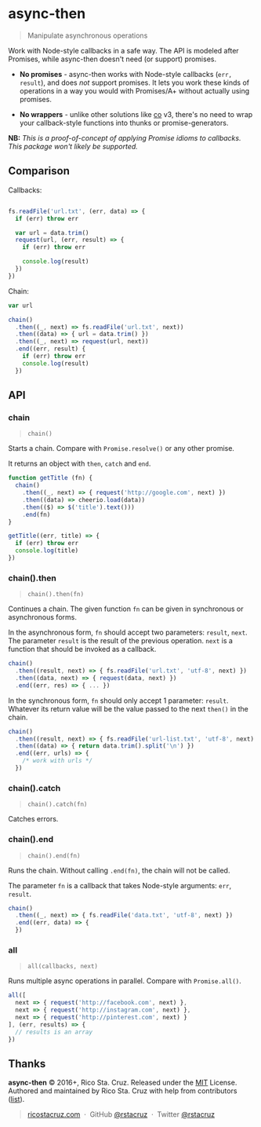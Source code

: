 # async-then

> Manipulate asynchronous operations

Work with Node-style callbacks in a safe way. The API is modeled after Promises, while async-then doesn't need (or support) promises.

* __No promises__ - async-then works with Node-style callbacks (`err, result`), and does _not_ support promises. It lets you work these kinds of operations in a way you would with Promises/A+ without actually using promises.

* __No wrappers__ - unlike other solutions like [co][] v3, there's no need to wrap your callback-style functions into thunks or promise-generators.

__NB:__ _This is a proof-of-concept of applying Promise idioms to callbacks. This package won't likely be supported._

[co]: https://github.com/tj/co

## Comparison

Callbacks:

```js

fs.readFile('url.txt', (err, data) => {
  if (err) throw err

  var url = data.trim()
  request(url, (err, result) => {
    if (err) throw err

    console.log(result)
  })
})
```

Chain:

```js
var url

chain()
  .then((_, next) => fs.readFile('url.txt', next))
  .then((data) => { url = data.trim() })
  .then((_, next) => request(url, next))
  .end((err, result) {
    if (err) throw err
    console.log(result)
  })
```

## API

### chain
> `chain()`

Starts a chain. Compare with `Promise.resolve()` or any other promise.

It returns an object with `then`, `catch` and `end`.

```js
function getTitle (fn) {
  chain()
    .then((_, next) => { request('http://google.com', next) })
    .then((data) => cheerio.load(data))
    .then(($) => $('title').text()))
    .end(fn)
}

getTitle((err, title) => {
  if (err) throw err
  console.log(title)
})
```

### chain().then
> `chain().then(fn)`

Continues a chain. The given function `fn` can be given in synchronous or asynchronous forms.

In the asynchronous form, `fn` should accept two parameters: `result`, `next`. The parameter `result` is the result of the previous operation. `next` is a function that should be invoked as a callback.

```js
chain()
  .then((result, next) => { fs.readFile('url.txt', 'utf-8', next) })
  .then((data, next) => { request(data, next) })
  .end((err, res) => { ... })
```

In the synchronous form, `fn` should only accept 1 parameter: `result`. Whatever its return value will be the value passed to the next `then()` in the chain.

```js
chain()
  .then((result, next) => { fs.readFile('url-list.txt', 'utf-8', next) })
  .then((data) => { return data.trim().split('\n') })
  .end((err, urls) => {
    /* work with urls */
  })
```

### chain().catch
> `chain().catch(fn)`

Catches errors.

### chain().end
> `chain().end(fn)`

Runs the chain. Without calling `.end(fn)`, the chain will not be called.

The parameter `fn` is a callback that takes Node-style arguments: `err`, `result`.

```js
chain()
  .then((_, next) => { fs.readFile('data.txt', 'utf-8', next) })
  .end((err, data) => {
  })
```

### all
> `all(callbacks, next)`

Runs multiple async operations in parallel. Compare with `Promise.all()`.

```js
all([
  next => { request('http://facebook.com', next) },
  next => { request('http://instagram.com', next) },
  next => { request('http://pinterest.com', next) }
], (err, results) => {
  // results is an array
})
```

## Thanks

**async-then** © 2016+, Rico Sta. Cruz. Released under the [MIT] License.<br>
Authored and maintained by Rico Sta. Cruz with help from contributors ([list][contributors]).

> [ricostacruz.com](http://ricostacruz.com) &nbsp;&middot;&nbsp;
> GitHub [@rstacruz](https://github.com/rstacruz) &nbsp;&middot;&nbsp;
> Twitter [@rstacruz](https://twitter.com/rstacruz)

[MIT]: http://mit-license.org/
[contributors]: http://github.com/rstacruz/async-then/contributors
